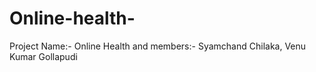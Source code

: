 # Online-health-
Project Name:- Online Health and members:- Syamchand Chilaka, Venu Kumar Gollapudi
